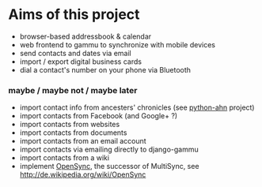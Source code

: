 # Aims of this project #

  * browser-based addressbook & calendar
  * web frontend to gammu to synchronize with mobile devices
  * send contacts and dates via email
  * import / export digital business cards
  * dial a contact's number on your phone via Bluetooth

### maybe / maybe not / maybe later ###
  * import contact info from ancesters' chronicles (see [python-ahn](http://python-ahn.googlecode.com/) project)
  * import contacts from Facebook (and Google+ ?)
  * import contacts from websites
  * import contacts from documents
  * import contacts from an email account
  * import contacts via emailing directly to django-gammu
  * import contacts from a wiki
  * implement [OpenSync](http://www.opensync.org/), the successor of MultiSync, see http://de.wikipedia.org/wiki/OpenSync